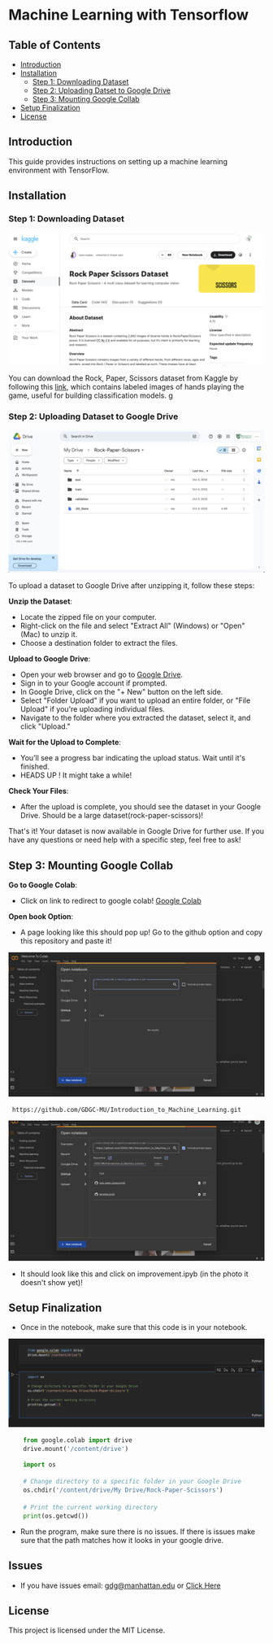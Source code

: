 # Machine Learning with Tensorflow

## Table of Contents
- [Introduction](#introduction)
- [Installation](#installation)
  - [Step 1: Downloading Dataset](#step-1-downloading-dataset)
  - [Step 2: Uploading Datset to Google Drive](#step-2-uploading-dataset-to-google-drive)
  - [Step 3: Mounting Google Collab](#step-3-mounting-google-collab)
- [Setup Finalization](#setup-finalization)
- [License](#license)

## Introduction
This guide provides instructions on setting up a machine learning environment with TensorFlow.


## Installation

### Step 1: Downloading Dataset

<p align="center">
  <img src="setup_ignore/image_1.png" alt="image1"/>
</p>

You can download the Rock, Paper, Scissors dataset from Kaggle by following this [link](https://www.kaggle.com/datasets/sanikamal/rock-paper-scissors-dataset), which contains labeled images of hands playing the game, useful for building classification models.
g
### Step 2: Uploading Dataset to Google Drive

<p align="center">
  <img src="setup_ignore/google_drive.png" alt="image2"/>
</p>

To upload a dataset to Google Drive after unzipping it, follow these steps:

**Unzip the Dataset**:
   - Locate the zipped file on your computer.
   - Right-click on the file and select "Extract All" (Windows) or "Open" (Mac) to unzip it.
   - Choose a destination folder to extract the files.

**Upload to Google Drive**:
   - Open your web browser and go to [Google Drive](https://drive.google.com).
   - Sign in to your Google account if prompted.
   - In Google Drive, click on the "+ New" button on the left side.
   - Select "Folder Upload" if you want to upload an entire folder, or "File Upload" if you're uploading individual files.
   - Navigate to the folder where you extracted the dataset, select it, and click "Upload."

**Wait for the Upload to Complete**:
   - You’ll see a progress bar indicating the upload status. Wait until it's finished.
   - HEADS UP ! It might take a while!

**Check Your Files**:
   - After the upload is complete, you should see the dataset in your Google Drive. Should be a large dataset(rock-paper-scissors)!

That's it! Your dataset is now available in Google Drive for further use. If you have any questions or need help with a specific step, feel free to ask!

## Step 3: Mounting Google Collab


**Go to Google Colab**:
   - Click on link to redirect to google colab!
[Google Colab](https://colab.research.google.com/)

**Open book Option**:
   - A page looking like this should pop up! Go to the github option and copy this repository and paste it!

<p align="center">
  <img src="setup_ignore/google_col.png" alt="image3"/>
</p>

   ```
    https://github.com/GDGC-MU/Introduction_to_Machine_Learning.git

   ```
<p align="center">
  <img src="setup_ignore/google_col2.png" alt="image4"/>
</p>

   - It should look like this and click on improvement.ipyb (in the photo it doesn't show yet)!

## Setup Finalization

   - Once in the notebook, make sure that this code is in your notebook.


<p align="center">
  <img src="setup_ignore/final.png" alt="image4"/>
</p>

```python 
    from google.colab import drive
    drive.mount('/content/drive')
```

```python
    import os

    # Change directory to a specific folder in your Google Drive
    os.chdir('/content/drive/My Drive/Rock-Paper-Scissors')

    # Print the current working directory
    print(os.getcwd())
```
   - Run the program, make sure there is no issues. If there is issues make sure that the path matches how it looks in your google drive. 

## Issues
   - If you have issues email: gdg@manhattan.edu or [Click Here](mailto:gdg@manhattan.edu)
## License

This project is licensed under the MIT License.